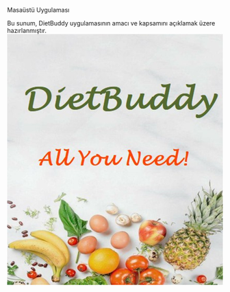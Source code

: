 Masaüstü Uygulaması

Bu sunum, DietBuddy uygulamasının amacı ve kapsamını açıklamak üzere hazırlanmıştır.
![Welcome Resmi](GitImages/Welcome.png)

